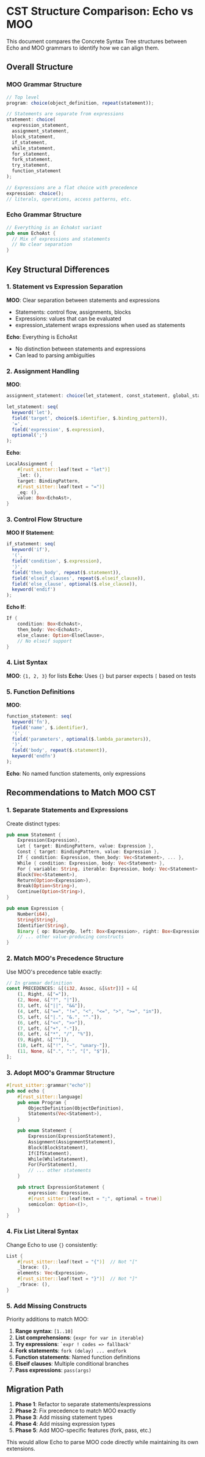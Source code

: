 # CST Structure Comparison: Echo vs MOO

This document compares the Concrete Syntax Tree structures between Echo and MOO
grammars to identify how we can align them.

## Overall Structure

### MOO Grammar Structure

```javascript
// Top level
program: choice(object_definition, repeat(statement));

// Statements are separate from expressions
statement: choice(
  expression_statement,
  assignment_statement,
  block_statement,
  if_statement,
  while_statement,
  for_statement,
  fork_statement,
  try_statement,
  function_statement
);

// Expressions are a flat choice with precedence
expression: choice();
// literals, operations, access patterns, etc.
```

### Echo Grammar Structure

```rust
// Everything is an EchoAst variant
pub enum EchoAst {
  // Mix of expressions and statements
  // No clear separation
}
```

## Key Structural Differences

### 1. Statement vs Expression Separation

**MOO**: Clear separation between statements and expressions

- Statements: control flow, assignments, blocks
- Expressions: values that can be evaluated
- expression_statement wraps expressions when used as statements

**Echo**: Everything is EchoAst

- No distinction between statements and expressions
- Can lead to parsing ambiguities

### 2. Assignment Handling

**MOO**:

```javascript
assignment_statement: choice(let_statement, const_statement, global_statement);

let_statement: seq(
  keyword('let'),
  field('target', choice($.identifier, $.binding_pattern)),
  '=',
  field('expression', $.expression),
  optional(';')
);
```

**Echo**:

```rust
LocalAssignment {
    #[rust_sitter::leaf(text = "let")]
    _let: (),
    target: BindingPattern,
    #[rust_sitter::leaf(text = "=")]
    _eq: (),
    value: Box<EchoAst>,
}
```

### 3. Control Flow Structure

**MOO If Statement**:

```javascript
if_statement: seq(
  keyword('if'),
  '(',
  field('condition', $.expression),
  ')',
  field('then_body', repeat($.statement)),
  field('elseif_clauses', repeat($.elseif_clause)),
  field('else_clause', optional($.else_clause)),
  keyword('endif')
);
```

**Echo If**:

```rust
If {
    condition: Box<EchoAst>,
    then_body: Vec<EchoAst>,
    else_clause: Option<ElseClause>,
    // No elseif support
}
```

### 4. List Syntax

**MOO**: `{1, 2, 3}` for lists **Echo**: Uses `{}` but parser expects `[` based
on tests

### 5. Function Definitions

**MOO**:

```javascript
function_statement: seq(
  keyword('fn'),
  field('name', $.identifier),
  '(',
  field('parameters', optional($.lambda_parameters)),
  ')',
  field('body', repeat($.statement)),
  keyword('endfn')
);
```

**Echo**: No named function statements, only expressions

## Recommendations to Match MOO CST

### 1. Separate Statements and Expressions

Create distinct types:

```rust
pub enum Statement {
    Expression(Expression),
    Let { target: BindingPattern, value: Expression },
    Const { target: BindingPattern, value: Expression },
    If { condition: Expression, then_body: Vec<Statement>, ... },
    While { condition: Expression, body: Vec<Statement> },
    For { variable: String, iterable: Expression, body: Vec<Statement> },
    Block(Vec<Statement>),
    Return(Option<Expression>),
    Break(Option<String>),
    Continue(Option<String>),
}

pub enum Expression {
    Number(i64),
    String(String),
    Identifier(String),
    Binary { op: BinaryOp, left: Box<Expression>, right: Box<Expression> },
    // ... other value-producing constructs
}
```

### 2. Match MOO's Precedence Structure

Use MOO's precedence table exactly:

```rust
// In grammar definition
const PRECEDENCES: &[(i32, Assoc, &[&str])] = &[
    (1, Right, &["="]),
    (2, None, &["?", "|"]),
    (3, Left, &["||", "&&"]),
    (4, Left, &["==", "!=", "<", "<=", ">", ">=", "in"]),
    (5, Left, &["|.", "&.", "^."]),
    (6, Left, &["<<", ">>"]),
    (7, Left, &["+", "-"]),
    (8, Left, &["*", "/", "%"]),
    (9, Right, &["^"]),
    (10, Left, &["!", "~", "unary-"]),
    (11, None, &[".", ":", "[", "$"]),
];
```

### 3. Adopt MOO's Grammar Structure

```rust
#[rust_sitter::grammar("echo")]
pub mod echo {
    #[rust_sitter::language]
    pub enum Program {
        ObjectDefinition(ObjectDefinition),
        Statements(Vec<Statement>),
    }

    pub enum Statement {
        Expression(ExpressionStatement),
        Assignment(AssignmentStatement),
        Block(BlockStatement),
        If(IfStatement),
        While(WhileStatement),
        For(ForStatement),
        // ... other statements
    }

    pub struct ExpressionStatement {
        expression: Expression,
        #[rust_sitter::leaf(text = ";", optional = true)]
        semicolon: Option<()>,
    }
}
```

### 4. Fix List Literal Syntax

Change Echo to use `{}` consistently:

```rust
List {
    #[rust_sitter::leaf(text = "{")]  // Not "["
    _lbrace: (),
    elements: Vec<Expression>,
    #[rust_sitter::leaf(text = "}")]  // Not "]"
    _rbrace: (),
}
```

### 5. Add Missing Constructs

Priority additions to match MOO:

1. **Range syntax**: `[1..10]`
2. **List comprehensions**: `{expr for var in iterable}`
3. **Try expressions**: `` `expr ! codes => fallback' ``
4. **Fork statements**: `fork (delay) ... endfork`
5. **Function statements**: Named function definitions
6. **Elseif clauses**: Multiple conditional branches
7. **Pass expressions**: `pass(args)`

## Migration Path

1. **Phase 1**: Refactor to separate statements/expressions
2. **Phase 2**: Fix precedence to match MOO exactly
3. **Phase 3**: Add missing statement types
4. **Phase 4**: Add missing expression types
5. **Phase 5**: Add MOO-specific features (fork, pass, etc.)

This would allow Echo to parse MOO code directly while maintaining its own
extensions.
